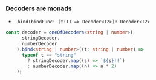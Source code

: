 ### Decoders are monads

- `.bind(bindFunc: (t:T) => Decoder<T2>): Decoder<T2>`

```TypeScript
const decoder = oneOfDecoders<string | number>(
      stringDecoder,
      numberDecoder
    ).bind<string | number>((t: string | number) =>
      typeof t == "string"
        ? stringDecoder.map((s) => `${s}!!`)
        : numberDecoder.map((n) => n * 2)
    );

```
